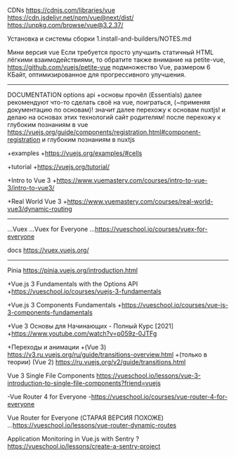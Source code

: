 CDNs
  https://cdnjs.com/libraries/vue
  https://cdn.jsdelivr.net/npm/vue@next/dist/
  https://unpkg.com/browse/vue@3.2.37/

Установка и системы сборки
  1.install-and-builders/NOTES.md

Мини версия vue 
  Если требуется просто улучшить статичный HTML лёгкими взаимодействиями, то обратите также внимание на 
    petite-vue, 
      https://github.com/vuejs/petite-vue
    подмножество Vue, размером 6 КБайт, оптимизированное для прогрессивного улучшения.



----------------------------------------------------------------------

DOCUMENTATION
  options api
    +основы прочёл (Essentials)
      далее рекомендуют что-то сделать своё на vue, поиграться, (~применяя документацию по основам)!
      значит далее перехожу к основам nuxtjs!
      и делаю на основах этих технологий сайт родителям!
        после перехожу к глубоким познаниям в vue
          https://vuejs.org/guide/components/registration.html#component-registration
        и глубоким познаниям в nuxtjs

  +examples
    +https://vuejs.org/examples/#cells

  +tutorial
    +https://vuejs.org/tutorial/

+Intro to Vue 3
  +https://www.vuemastery.com/courses/intro-to-vue-3/intro-to-vue3/

+Real World Vue 3
  +https://www.vuemastery.com/courses/real-world-vue3/dynamic-routing



----------------------------------------------------------------------

...Vuex
  ...Vuex for Everyone
    ...https://vueschool.io/courses/vuex-for-everyone
    
  docs
    https://vuex.vuejs.org/



----------------------------------------------------------------------

Pinia
  https://pinia.vuejs.org/introduction.html

+Vue.js 3 Fundamentals with the Options API
  +https://vueschool.io/courses/vuejs-3-fundamentals

+Vue.js 3 Components Fundamentals
  +https://vueschool.io/courses/vue-js-3-components-fundamentals

+Vue 3 Основы для Начинающих - Полный Курс [2021]
  +https://www.youtube.com/watch?v=p059z-0JTFg

+Переходы и анимации
  +(Vue 3)
    https://v3.ru.vuejs.org/ru/guide/transitions-overview.html
  +(только в теории) (Vue 2) 
    https://ru.vuejs.org/v2/guide/transitions.html

Vue 3 Single File Components
  https://vueschool.io/lessons/vue-3-introduction-to-single-file-components?friend=vuejs

-Vue Router 4 for Everyone
  -https://vueschool.io/courses/vue-router-4-for-everyone

Vue Router for Everyone (СТАРАЯ ВЕРСИЯ ПОХОЖЕ)
  ...https://vueschool.io/lessons/vue-router-dynamic-routes

Application Monitoring in Vue.js with Sentry
  ? https://vueschool.io/lessons/create-a-sentry-project